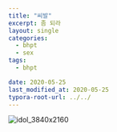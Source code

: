 ```yaml
---
title: "씨발"
excerpt: 좀 되라
layout: single
categories:
  - bhpt
  - sex
tags:
  - bhpt

date: 2020-05-25
last_modified_at: 2020-05-25
typora-root-url: ../../
---
```




![idol_3840x2160](/images/2025-08-23-Tlqkf/idol_3840x2160-5843271.jpg)
